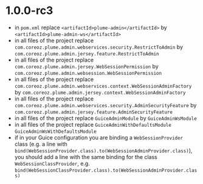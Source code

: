 1.0.0-rc3
=========
- in `pom.xml` replace `<artifactId>plume-admin</artifactId>` by `<artifactId>plume-admin-ws</artifactId>`
- in all files of the project replace 
`com.coreoz.plume.admin.webservices.security.RestrictToAdmin` by `com.coreoz.plume.admin.jersey.feature.RestrictToAdmin`
- in all files of the project replace 
`com.coreoz.plume.admin.jersey.WebSessionPermission` by `com.coreoz.plume.admin.websession.WebSessionPermission`
- in all files of the project replace 
`com.coreoz.plume.admin.webservices.context.WebSessionAdminFactory` by `com.coreoz.plume.admin.jersey.context.WebSessionAdminFactory`
- in all files of the project replace 
`com.coreoz.plume.admin.webservices.security.AdminSecurityFeature` by `com.coreoz.plume.admin.jersey.feature.AdminSecurityFeature`
- in all files of the project replace `GuiceAdminModule` by `GuiceAdminWsModule`
- in all files of the project replace `GuiceAdminWithDefaultsModule` `GuiceAdminWsWithDefaultsModule`
- if in your Guice configuration you are binding a `WebSessionProvider` class
(e.g. a line with `bind(WebSessionProvider.class).to(WebSessionAdminProvider.class)`), you should add a line
with the same binding for the class `WebSessionClassProvider`,
e.g. `bind(WebSessionClassProvider.class).to(WebSessionAdminProvider.class)`
